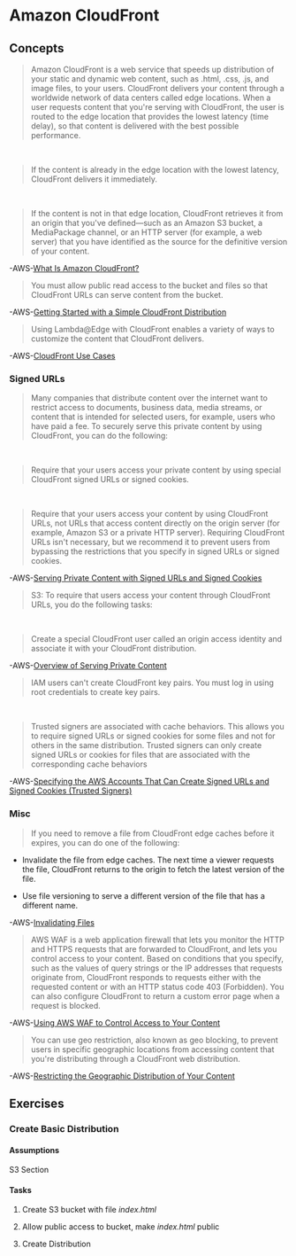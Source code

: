 # Amazon CloudFront

## Concepts

> Amazon CloudFront is a web service that speeds up distribution of your static and dynamic web content, such as .html, .css, .js, and image files, to your users. CloudFront delivers your content through a worldwide network of data centers called edge locations. When a user requests content that you're serving with CloudFront, the user is routed to the edge location that provides the lowest latency (time delay), so that content is delivered with the best possible performance.

&nbsp;

> If the content is already in the edge location with the lowest latency, CloudFront delivers it immediately.

&nbsp;

> If the content is not in that edge location, CloudFront retrieves it from an origin that you've defined—such as an Amazon S3 bucket, a MediaPackage channel, or an HTTP server (for example, a web server) that you have identified as the source for the definitive version of your content.

-AWS-[What Is Amazon CloudFront?](https://docs.aws.amazon.com/AmazonCloudFront/latest/DeveloperGuide/Introduction.html)

> You must allow public read access to the bucket and files so that CloudFront URLs can serve content from the bucket.

-AWS-[Getting Started with a Simple CloudFront Distribution](https://docs.aws.amazon.com/AmazonCloudFront/latest/DeveloperGuide/GettingStarted.SimpleDistribution.html)

> Using Lambda@Edge with CloudFront enables a variety of ways to customize the content that CloudFront delivers.

-AWS-[CloudFront Use Cases](https://docs.aws.amazon.com/AmazonCloudFront/latest/DeveloperGuide/IntroductionUseCases.html)

### Signed URLs

> Many companies that distribute content over the internet want to restrict access to documents, business data, media streams, or content that is intended for selected users, for example, users who have paid a fee. To securely serve this private content by using CloudFront, you can do the following:

&nbsp;

> Require that your users access your private content by using special CloudFront signed URLs or signed cookies.

&nbsp;

> Require that your users access your content by using CloudFront URLs, not URLs that access content directly on the origin server (for example, Amazon S3 or a private HTTP server). Requiring CloudFront URLs isn't necessary, but we recommend it to prevent users from bypassing the restrictions that you specify in signed URLs or signed cookies.

-AWS-[Serving Private Content with Signed URLs and Signed Cookies](https://docs.aws.amazon.com/AmazonCloudFront/latest/DeveloperGuide/PrivateContent.html)

> S3: To require that users access your content through CloudFront URLs, you do the following tasks:

&nbsp;

> Create a special CloudFront user called an origin access identity and associate it with your CloudFront distribution.

-AWS-[Overview of Serving Private Content](https://docs.aws.amazon.com/AmazonCloudFront/latest/DeveloperGuide/private-content-overview.html)

> IAM users can't create CloudFront key pairs. You must log in using root credentials to create key pairs.

&nbsp;

> Trusted signers are associated with cache behaviors. This allows you to require signed URLs or signed cookies for some files and not for others in the same distribution. Trusted signers can only create signed URLs or cookies for files that are associated with the corresponding cache behaviors

-AWS-[Specifying the AWS Accounts That Can Create Signed URLs and Signed Cookies (Trusted Signers)](https://docs.aws.amazon.com/AmazonCloudFront/latest/DeveloperGuide/private-content-trusted-signers.html)

### Misc

> If you need to remove a file from CloudFront edge caches before it expires, you can do one of the following:

* Invalidate the file from edge caches. The next time a viewer requests the file, CloudFront returns to the origin to fetch the latest version of the file.

* Use file versioning to serve a different version of the file that has a different name.

-AWS-[Invalidating Files](https://docs.aws.amazon.com/AmazonCloudFront/latest/DeveloperGuide/Invalidation.html)

> AWS WAF is a web application firewall that lets you monitor the HTTP and HTTPS requests that are forwarded to CloudFront, and lets you control access to your content. Based on conditions that you specify, such as the values of query strings or the IP addresses that requests originate from, CloudFront responds to requests either with the requested content or with an HTTP status code 403 (Forbidden). You can also configure CloudFront to return a custom error page when a request is blocked.

-AWS-[Using AWS WAF to Control Access to Your Content](https://docs.aws.amazon.com/AmazonCloudFront/latest/DeveloperGuide/distribution-web-awswaf.html)

> You can use geo restriction, also known as geo blocking, to prevent users in specific geographic locations from accessing content that you're distributing through a CloudFront web distribution.

-AWS-[Restricting the Geographic Distribution of Your Content](https://docs.aws.amazon.com/AmazonCloudFront/latest/DeveloperGuide/georestrictions.html)

## Exercises

### Create Basic Distribution

#### Assumptions

S3 Section

#### Tasks

1. Create S3 bucket with file *index.html*

2. Allow public access to bucket, make *index.html* public

3. Create Distribution
